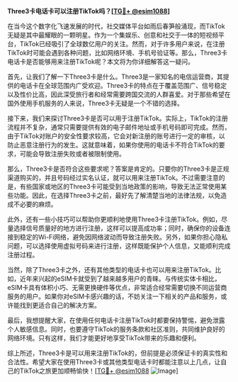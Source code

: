 **Three3卡电话卡可以注册TikTok吗？[[TG💪+ @esim1088](https://t.me/s/esim1088)]**

在当今这个数字化飞速发展的时代，社交媒体平台如雨后春笋般涌现，而TikTok无疑是其中最耀眼的一颗明星。作为一个集娱乐、创意和社交于一体的短视频平台，TikTok已经吸引了全球数亿用户的关注。然而，对于许多用户来说，在注册TikTok时可能会遇到各种问题，比如网络环境、手机号验证等。那么，Three3卡电话卡是否能够用来注册TikTok呢？本文将为你详细解答这一疑问。

首先，让我们了解一下Three3卡是什么。Three3是一家知名的电信运营商，其提供的电话卡在全球范围内广受欢迎。Three3卡的特点在于覆盖范围广、信号稳定以及性价比高，因此深受旅行者和经常需要跨国交流的人群喜爱。对于那些希望在国外使用手机服务的人来说，Three3卡无疑是一个不错的选择。

接下来，我们来探讨Three3卡是否可以用于注册TikTok。实际上，TikTok的注册流程并不复杂，通常只需要提供有效的电子邮件地址或手机号码即可完成。然而，由于TikTok对账户的安全性要求较高，它会对新注册的账号进行一定的审核，以防止恶意注册行为的发生。这就意味着，如果你使用的电话卡不符合TikTok的要求，可能会导致注册失败或者被限制使用。

那么，Three3卡是否符合这些要求呢？答案是肯定的。只要你的Three3卡是正规渠道购买的，并且号码经过实名认证，就可以用来注册TikTok。不过需要注意的是，有些国家或地区的Three3卡可能受到当地政策的影响，导致无法正常使用某些功能。因此，在选择Three3卡之前，最好先了解清楚当地的法律法规，以免造成不必要的麻烦。

此外，还有一些小技巧可以帮助你更顺利地使用Three3卡注册TikTok。例如，尽量选择信号质量好的地方进行注册，这样可以提高成功率；同时，确保你的设备连接到稳定的Wi-Fi网络，避免因网络波动而导致注册失败。另外，如果你担心隐私问题，可以选择使用虚拟号码来进行注册，这样既能保护个人信息，又能顺利完成注册过程。

当然，除了Three3卡之外，还有其他类型的电话卡也可以用来注册TikTok。比如，近年来兴起的eSIM卡就受到了越来越多用户的青睐。与传统实体卡相比，eSIM卡具有体积小巧、无需更换硬件等优点，非常适合经常需要切换不同运营商服务的用户。如果你对eSIM卡感兴趣的话，不妨关注一下相关的产品和服务，或许能找到更适合自己的解决方案。

最后，我想提醒大家，在使用任何电话卡注册TikTok时都要保持警惕，避免泄露个人敏感信息。同时，也要遵守TikTok的服务条款和社区准则，共同维护良好的网络环境。只有这样，我们才能更好地享受TikTok带来的乐趣和便利。

综上所述，Three3卡是可以用来注册TikTok的，但前提是必须保证卡的真实性和合法性。希望大家在使用Three3卡或其他类型电话卡时都能注意以上几点，让自己的TikTok之旅更加顺畅愉快！[[TG💪+ @esim1088](https://t.me/s/esim1088) ![Image](https://i.postimg.cc/4NQfJmqS/Snipaste-2025-05-13-00-14-12.png)]